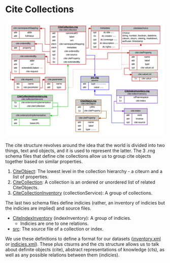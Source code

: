 # Cite Collections

![Cite .rng schema diagram](https://raw.githubusercontent.com/botcar/botcar-data/master/commentary/Images/Cite%20Collection%20Schema.png)

The cite structure revolves around the idea that the world is divided into two things, text and objects, and it is used to represent the latter. The 3 .rng schema files that define cite collections allow us to group cite objects together based on similar properties.

1. [CiteObject](https://github.com/botcar/botcar-data/blob/master/collections/CiteObject.rng): The lowest level in the collection hierarchy - a citeurn and a list of properties.
2. [CiteCollection](https://github.com/botcar/botcar-data/blob/master/collections/CiteCollection.rng): A collection is an ordered or unordered list of related CiteObjects.
3. [CiteCollectionInventory](https://github.com/botcar/botcar-data/blob/master/collections/CiteCollectionInventory.rng) (collectionService): A group of collections.

The last two schema files define indicies (rather, an inventory of indicies but the indicies are implied) and source files.

- [CiteIndexInventory](https://github.com/botcar/botcar-data/blob/master/indices/CiteIndexInventory.rng) (indexInventory): A group of indicies.
   - Indicies are one to one relations.
- [src](https://github.com/botcar/botcar-data/blob/master/collections/src.rng): The source file of a collection or index.

We use these definitions to define a format for our datasets ([inventory.xml](https://github.com/botcar/botcar-data/blob/master/collections/inventory.xml) or [indicies.xml](https://github.com/botcar/botcar-data/blob/master/indices/indices.xml)).
These plus ctsurns and the cts structure allows us to talk about definite objects (cite), abstract representations of knowledge (cts), as well as any possible relations between them (indicies).
